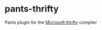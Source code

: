 # pants-thrifty
Pants plugin for the [Microsoft thrifty](https://github.com/Microsoft/thrifty) compiler
